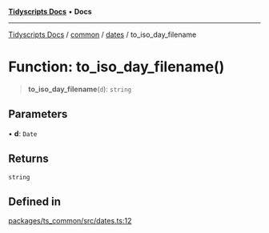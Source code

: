 [**Tidyscripts Docs**](../../../../../README.md) • **Docs**

***

[Tidyscripts Docs](../../../../../globals.md) / [common](../../../README.md) / [dates](../README.md) / to\_iso\_day\_filename

# Function: to\_iso\_day\_filename()

> **to\_iso\_day\_filename**(`d`): `string`

## Parameters

• **d**: `Date`

## Returns

`string`

## Defined in

[packages/ts\_common/src/dates.ts:12](https://github.com/sheunaluko/tidyscripts/blob/master/packages/ts_common/src/dates.ts#L12)
